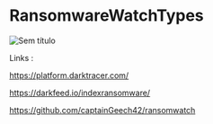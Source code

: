 # RansomwareWatchTypes

![Sem título](https://user-images.githubusercontent.com/58004682/153607580-6f5f3970-3ce7-482b-82e4-a50412216400.png)


Links :   

  https://platform.darktracer.com/     
  
  https://darkfeed.io/indexransomware/ 
  
  https://github.com/captainGeech42/ransomwatch
